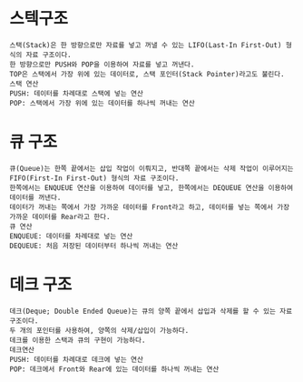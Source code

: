 # 스텍구조

    스택(Stack)은 한 방향으로만 자료를 넣고 꺼낼 수 있는 LIFO(Last-In First-Out) 형식의 자료 구조이다.
    한 방향으로만 PUSH와 POP을 이용하여 자료를 넣고 꺼낸다.
    TOP은 스택에서 가장 위에 있는 데이터로, 스택 포인터(Stack Pointer)라고도 불린다.
    스택 연산
    PUSH: 데이터를 차례대로 스택에 넣는 연산
    POP: 스택에서 가장 위에 있는 데이터를 하나씩 꺼내는 연산

# 큐 구조

    큐(Queue)는 한쪽 끝에서는 삽입 작업이 이뤄지고, 반대쪽 끝에서는 삭제 작업이 이루어지는 FIFO(First-In First-Out) 형식의 자료 구조이다.
    한쪽에서는 ENQUEUE 연산을 이용하여 데이터를 넣고, 한쪽에서는 DEQUEUE 연산을 이용하여 데이터를 꺼낸다.
    데이터가 꺼내는 쪽에서 가장 가까운 데이터를 Front라고 하고, 데이터를 넣는 쪽에서 가장 가까운 데이터를 Rear라고 한다.
    큐 연산
    ENQUEUE: 데이터를 차례대로 넣는 연산
    DEQUEUE: 처음 저장된 데이터부터 하나씩 꺼내는 연산

# 데크 구조

    데크(Deque; Double Ended Queue)는 큐의 양쪽 끝에서 삽입과 삭제를 할 수 있는 자료 구조이다.
    두 개의 포인터를 사용하여, 양쪽의 삭제/삽입이 가능하다.
    데크를 이용한 스택과 큐의 구현이 가능하다.
    데크연산
    PUSH: 데이터를 차례대로 데크에 넣는 연산
    POP: 데크에서 Front와 Rear에 있는 데이터를 하나씩 꺼내는 연산

